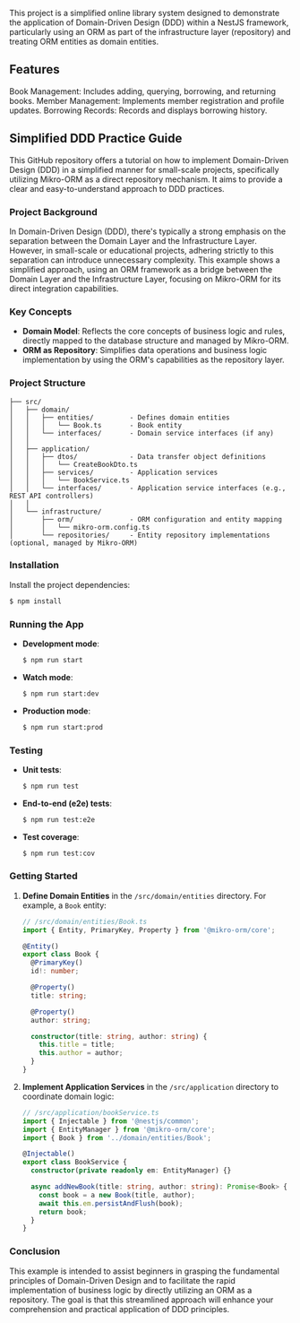 This project is a simplified online library system designed to demonstrate the application of Domain-Driven Design (DDD) within a NestJS framework, particularly using an ORM as part of the infrastructure layer (repository) and treating ORM entities as domain entities.

## Features
Book Management: Includes adding, querying, borrowing, and returning books.
Member Management: Implements member registration and profile updates.
Borrowing Records: Records and displays borrowing history.

## Simplified DDD Practice Guide

This GitHub repository offers a tutorial on how to implement Domain-Driven Design (DDD) in a simplified manner for small-scale projects, specifically utilizing Mikro-ORM as a direct repository mechanism. It aims to provide a clear and easy-to-understand approach to DDD practices.

### Project Background

In Domain-Driven Design (DDD), there's typically a strong emphasis on the separation between the Domain Layer and the Infrastructure Layer. However, in small-scale or educational projects, adhering strictly to this separation can introduce unnecessary complexity. This example shows a simplified approach, using an ORM framework as a bridge between the Domain Layer and the Infrastructure Layer, focusing on Mikro-ORM for its direct integration capabilities.

### Key Concepts

- **Domain Model**: Reflects the core concepts of business logic and rules, directly mapped to the database structure and managed by Mikro-ORM.
- **ORM as Repository**: Simplifies data operations and business logic implementation by using the ORM's capabilities as the repository layer.

### Project Structure

```
├── src/
│   ├── domain/
│   │   ├── entities/         - Defines domain entities
│   │   │   └── Book.ts       - Book entity
│   │   └── interfaces/       - Domain service interfaces (if any)
│   │
│   ├── application/
│   │   ├── dtos/             - Data transfer object definitions
│   │   │   └── CreateBookDto.ts
│   │   ├── services/         - Application services
│   │   │   └── BookService.ts
│   │   └── interfaces/       - Application service interfaces (e.g., REST API controllers)
│   │
│   └── infrastructure/
│       ├── orm/              - ORM configuration and entity mapping
│       │   └── mikro-orm.config.ts
│       └── repositories/     - Entity repository implementations (optional, managed by Mikro-ORM)
```

### Installation

Install the project dependencies:

```bash
$ npm install
```

### Running the App

- **Development mode**:

  ```bash
  $ npm run start
  ```

- **Watch mode**:

  ```bash
  $ npm run start:dev
  ```

- **Production mode**:

  ```bash
  $ npm run start:prod
  ```

### Testing

- **Unit tests**:

  ```bash
  $ npm run test
  ```

- **End-to-end (e2e) tests**:

  ```bash
  $ npm run test:e2e
  ```

- **Test coverage**:

  ```bash
  $ npm run test:cov
  ```

### Getting Started

1. **Define Domain Entities** in the `/src/domain/entities` directory. For example, a `Book` entity:

   ```typescript
   // /src/domain/entities/Book.ts
   import { Entity, PrimaryKey, Property } from '@mikro-orm/core';

   @Entity()
   export class Book {
     @PrimaryKey()
     id!: number;

     @Property()
     title: string;

     @Property()
     author: string;

     constructor(title: string, author: string) {
       this.title = title;
       this.author = author;
     }
   }
   ```

2. **Implement Application Services** in the `/src/application` directory to coordinate domain logic:

   ```typescript
   // /src/application/bookService.ts
   import { Injectable } from '@nestjs/common';
   import { EntityManager } from '@mikro-orm/core';
   import { Book } from '../domain/entities/Book';

   @Injectable()
   export class BookService {
     constructor(private readonly em: EntityManager) {}

     async addNewBook(title: string, author: string): Promise<Book> {
       const book = a new Book(title, author);
       await this.em.persistAndFlush(book);
       return book;
     }
   }
   ```

### Conclusion

This example is intended to assist beginners in grasping the fundamental principles of Domain-Driven Design and to facilitate the rapid implementation of business logic by directly utilizing an ORM as a repository. The goal is that this streamlined approach will enhance your comprehension and practical application of DDD principles.
